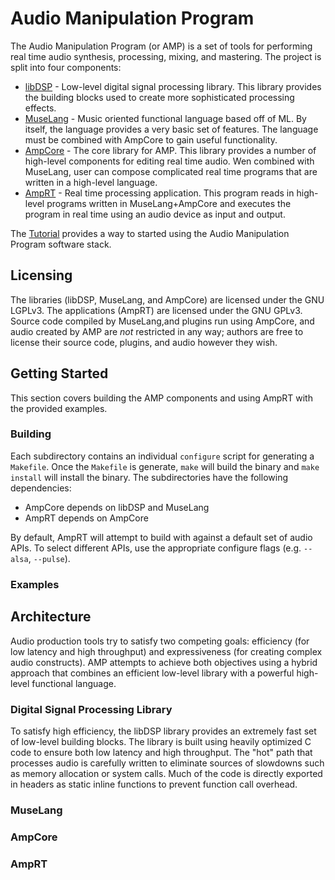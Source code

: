 Audio Manipulation Program
==========================

The Audio Manipulation Program (or AMP) is a set of tools for performing real
time audio synthesis, processing, mixing, and mastering. The project is split
into four components:

  * [libDSP](dsp/README.md) - Low-level digital signal processing library.
    This library provides the building blocks used to create more
    sophisticated processing effects.
  * [MuseLang](lang/README.md) - Music oriented functional language based off
    of ML. By itself, the language provides a very basic set of features. The
    language must be combined with AmpCore to gain useful functionality.
  * [AmpCore](core/README.md) - The core library for AMP. This library
    provides a number of high-level components for editing real time audio.
    Wen combined with MuseLang, user can compose complicated real time
    programs that are written in a high-level language.
  * [AmpRT](amprt/README.md) - Real time processing application. This program
    reads in high-level programs written in MuseLang+AmpCore and executes the
    program in real time using an audio device as input and output.

The [Tutorial](tut/README.md) provides a way to started using the Audio
Manipulation Program software stack.

## Licensing

The libraries (libDSP, MuseLang, and AmpCore) are licensed under the GNU
LGPLv3. The applications (AmpRT) are licensed under the GNU GPLv3. Source code
compiled by MuseLang,and plugins run using AmpCore, and audio created by AMP
are _not_ restricted in any way; authors are free to license their source
code, plugins, and audio however they wish.

## Getting Started

This section covers building the AMP components and using AmpRT with the
provided examples.

### Building

Each subdirectory contains an individual `configure` script for generating a
`Makefile`. Once the `Makefile` is generate, `make` will build the binary and
`make install` will install the binary. The subdirectories have the following
dependencies:

  * AmpCore depends on libDSP and MuseLang
  * AmpRT depends on AmpCore

By default, AmpRT will attempt to build with against a default set of audio
APIs. To select different APIs, use the appropriate configure flags (e.g.
`--alsa`, `--pulse`).

### Examples



## Architecture

Audio production tools try to satisfy two competing goals: efficiency (for low
latency and high throughput) and expressiveness (for creating complex audio
constructs). AMP attempts to achieve both objectives using a hybrid approach
that combines an efficient low-level library with a powerful high-level
functional language.

### Digital Signal Processing Library

To satisfy high efficiency, the libDSP library provides an extremely fast set
of low-level building blocks. The library is built using heavily optimized C
code to ensure both low latency and high throughput. The "hot" path that
processes audio is carefully written to eliminate sources of slowdowns such as
memory allocation or system calls. Much of the code is directly exported in
headers as static inline functions to prevent function call overhead.

### MuseLang

### AmpCore

### AmpRT

